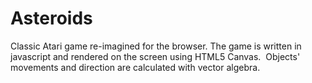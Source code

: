 # Asteroids

Classic Atari game re-imagined for the browser. The game is written in javascript and rendered on the screen using HTML5 Canvas. 
Objects' movements and direction are calculated with vector algebra.
